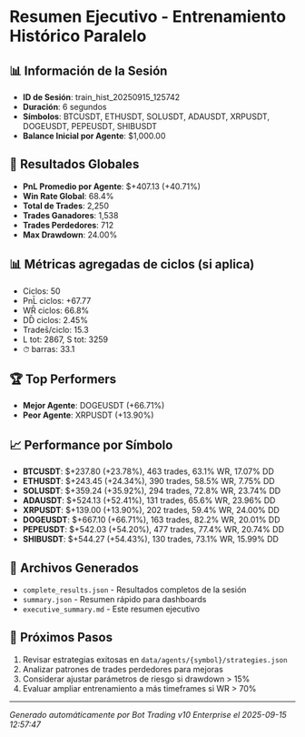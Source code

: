 # Resumen Ejecutivo - Entrenamiento Histórico Paralelo

## 📊 Información de la Sesión
- **ID de Sesión**: train_hist_20250915_125742
- **Duración**: 6 segundos
- **Símbolos**: BTCUSDT, ETHUSDT, SOLUSDT, ADAUSDT, XRPUSDT, DOGEUSDT, PEPEUSDT, SHIBUSDT
- **Balance Inicial por Agente**: $1,000.00

## 🎯 Resultados Globales
- **PnL Promedio por Agente**: $+407.13 (+40.71%)
- **Win Rate Global**: 68.4%
- **Total de Trades**: 2,250
- **Trades Ganadores**: 1,538
- **Trades Perdedores**: 712
- **Max Drawdown**: 24.00%

## 📊 Métricas agregadas de ciclos (si aplica)
- Ciclos: 50
- PnL̄ ciclos: +67.77
- WR̄ ciclos: 66.8%
- DD̄ ciclos: 2.45%
- Trades̄/ciclo: 15.3
- L tot: 2867, S tot: 3259
- ⏱̄ barras: 33.1


## 🏆 Top Performers
- **Mejor Agente**: DOGEUSDT (+66.71%)
- **Peor Agente**: XRPUSDT (+13.90%)

## 📈 Performance por Símbolo
- **BTCUSDT**: $+237.80 (+23.78%), 463 trades, 63.1% WR, 17.07% DD
- **ETHUSDT**: $+243.45 (+24.34%), 390 trades, 58.5% WR, 7.75% DD
- **SOLUSDT**: $+359.24 (+35.92%), 294 trades, 72.8% WR, 23.74% DD
- **ADAUSDT**: $+524.13 (+52.41%), 131 trades, 65.6% WR, 23.96% DD
- **XRPUSDT**: $+139.00 (+13.90%), 202 trades, 59.4% WR, 24.00% DD
- **DOGEUSDT**: $+667.10 (+66.71%), 163 trades, 82.2% WR, 20.01% DD
- **PEPEUSDT**: $+542.03 (+54.20%), 477 trades, 77.4% WR, 20.74% DD
- **SHIBUSDT**: $+544.27 (+54.43%), 130 trades, 73.1% WR, 15.99% DD

## 📁 Archivos Generados
- `complete_results.json` - Resultados completos de la sesión
- `summary.json` - Resumen rápido para dashboards
- `executive_summary.md` - Este resumen ejecutivo

## 🎯 Próximos Pasos
1. Revisar estrategias exitosas en `data/agents/{symbol}/strategies.json`
2. Analizar patrones de trades perdedores para mejoras
3. Considerar ajustar parámetros de riesgo si drawdown > 15%
4. Evaluar ampliar entrenamiento a más timeframes si WR > 70%

---
*Generado automáticamente por Bot Trading v10 Enterprise el 2025-09-15 12:57:47*
